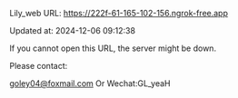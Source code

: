 Lily_web URL: https://222f-61-165-102-156.ngrok-free.app

Updated at: 2024-12-06 09:12:38

If you cannot open this URL, the server might be down.

Please contact: 

goley04@foxmail.com Or Wechat:GL_yeaH